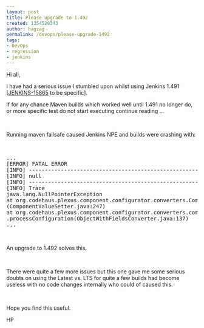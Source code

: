 ```yaml
---
layout: post
title: Please upgrade to 1.492
created: 1354528343
author: hagzag
permalink: /devops/please-upgrade-1492
tags:
- DevOps
- regression
- jenkins
---
```

<p>Hi all,</p>
<p>I have had a serious issue I stumbled upon whilst using Jenkins 1.491 [<a href="https://issues.jenkins-ci.org/browse/JENKINS-15865">JENKINS-15865</a>&nbsp;to be specific].</p>
<p>If for any chance Maven builds which worked well until 1.491 no longer do, or more specific test do not start executing continue reading ...</p>
<p>&nbsp;</p>
<p>Running maven failsafe caused Jenkins NPE and builds were crashing with:</p>
<p>&nbsp;</p>
<pre title="code" class="brush: java;">
...
[ERROR] FATAL ERROR
[INFO] ------------------------------------------------------------------------
[INFO] null
[INFO] ------------------------------------------------------------------------
[INFO] Trace
java.lang.NullPointerException
at org.codehaus.plexus.component.configurator.converters.ComponentValueSetter.configure
(ComponentValueSetter.java:247)
at org.codehaus.plexus.component.configurator.converters.composite.ObjectWithFieldsConverter
.processConfiguration(ObjectWithFieldsConverter.java:137)
...</pre>
<p>&nbsp;</p>
<p>An upgrade to 1.492 solves this.</p>
<p>&nbsp;</p>
<p>There were quite a few more issues but this one gave me some serious doubts on using the Latest vs. LTS for quite a few builds had become useless with no code changes internally who could of caused this.</p>
<p>&nbsp;</p>
<p>Hope you find this useful.</p>
<p>HP</p>
